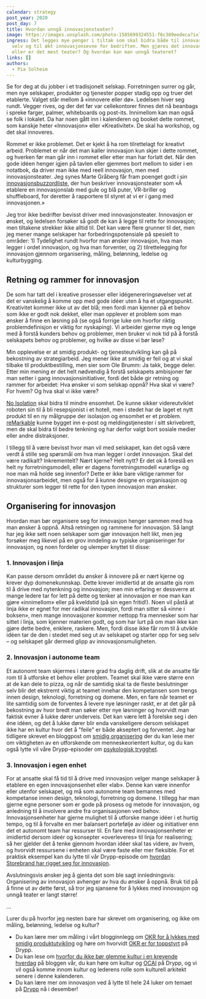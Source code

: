 ```yaml
---
calendar: strategy
post_year: 2020
post_day: 7
title: Hvordan unngå innovasjonsteater?
image: https://images.unsplash.com/photo-1585699324551-f6c309eedeca?ixlib=rb-1.2.1&ixid=MXwxMjA3fDB8MHxzZWFyY2h8MXx8dGhlYXRlcnxlbnwwfHwwfA%3D%3D&auto=format&fit=crop&w=800&q=60
ingress: Det legges mye penger i tiltak som skal bidra både til innovasjon i seg
  selv og til økt innovasjonsevne for bedriften. Men gjøres det innovasjon,
  eller er det mest teater? Og hvordan kan man unngå teateret?
links: []
authors:
  - Pia Solheim
---
```

Se for deg at du jobber i et tradisjonelt selskap. Forretningen surrer og går, men nye selskaper, produkter og tjenester popper stadig opp og truer det etablerte. Valget står mellom å «innovere eller dø». Ledelsen hiver seg rundt. Vegger rives, og der det før var cellekontorer finnes det nå beanbags i spreke farger, palmer, whiteboards og post-its. Innimellom kan man også se folk i lokalet. Da har noen gått inn i kalenderen og booket dette rommet, som kanskje heter «Innovasjon» eller «Kreativitet». De skal ha workshop, og det skal innoveres. 

Rommet er ikke problemet. Det er kjekt å ha rom tilrettelagt for kreativt arbeid. Problemet er når det man kaller innovasjon kun skjer i dette rommet, og hverken før man går inn i rommet eller etter man har forlatt det. Når den gode idéen henger igjen på tavlen eller gjemmes bort mellom to sider i en notatbok, da driver man ikke med reell innovasjon, men med innovasjonsteater. Jeg synes Marte Gråberg får fram poenget godt i sin [innovasjonsbuzzordliste](https://medium.com/y-oslo/den-ultimate-innovasjonsbuzzordliste-e20bf6c8d336), der hun beskriver innovasjonsteater som «Å etablere en innovasjonslab med gule og blå puter, VR-briller og shuffleboard, for deretter å rapportere til styret at vi er i gang med innovasjonen.»

Jeg tror ikke bedrifter bevisst driver med innovasjonsteater. Innovasjon er ønsket, og ledelsen forsøker så godt de kan å legge til rette for innovasjon; men tiltakene strekker ikke alltid til. Det kan være flere grunner til det, men jeg mener mange selskaper har forbedringspotensiale på spesielt to områder: 1) Tydelighet rundt hvorfor man ønsker innovasjon, hva man legger i ordet innovasjon, og hva man forventer, og 2) tilrettelegging for innovasjon gjennom organisering, måling, belønning, ledelse og kulturbygging.   

## Retning og rammer for innovasjon

De som har tatt del i kreative prosesser eller idégenereringsøvelser vet at det er vanskelig å komme opp med gode idéer uten å ha et utgangspunkt. Kreativitet kommer ikke ut av det blå; men fordi man kjenner på et behov som ikke er godt nok dekket, eller man opplever et problem som man ønsker å finne en løsning på (se også forrige luke om hvorfor  riktig problemdefinisjon er viktig for nyskaping). Vi arbeider gjerne mye og lenge med å forstå kunders behov og problemer, men bruker vi nok tid på å forstå selskapets behov og problemer, og hvilke av disse vi bør løse? 

Min opplevelse er at smidig produkt- og tjenesteutvikling kan gå på bekostning av strategiarbeid. Jeg mener ikke at smidig er feil og at vi skal tilbake til produktbestilling, men sier som Ole Brumm: Ja takk, begge deler. Etter min mening er det helt nødvendig å forstå selskapets ambisjoner før man setter i gang innovasjonsinitiativer, fordi det både gir retning og rammer for arbeidet: Hva ønsker vi som selskap oppnå? Hva skal vi være? For hvem? Og hva skal vi ikke være? 

[No Isolation](https://www.noisolation.com/no/) skal bidra til mindre ensomhet. De kunne sikker videreutviklet roboten sin til å bli resepsjonist i et hotell, men i stedet har de laget et nytt produkt til en ny målgruppe der isolasjon og ensomhet er et problem. [reMarkable](https://remarkable.com/) kunne bygget inn e-post og meldingstjenester i sitt skrivebrett, men de skal bidra til bedre tenkning og har derfor valgt bort sosiale medier eller andre distraksjoner.

I tillegg til å være bevisst hvor man vil med selskapet, kan det også være verdt å stille seg spørsmål om hva man legger i ordet innovasjon. Skal det være radikalt? Inkrementelt? Nært kjerne? Helt nytt? Er det ok å foreslå en helt ny forretningsmodell, eller er dagens forretningsmodell «urørlig» og noe man må holde seg innenfor? Dette er ikke bare viktige rammer for innovasjonsarbeidet, men også for å kunne designe en organisasjon og strukturer som legger til rette for den typen innovasjon man ønsker.

## Organisering for innovasjon

Hvordan man bør organisere seg for innovasjon henger sammen med hva man ønsker å oppnå. Altså retningen og rammene for innovasjon. Så langt har jeg ikke sett noen selskaper som gjør innovasjon helt likt, men jeg forsøker meg likevel på en grov inndeling av typiske organiseringer for innovasjon, og noen fordeler og ulemper knyttet til disse:

### 1. Innovasjon i linja

Kan passe dersom området du ønsker å innovere på er nært kjerne og krever dyp domenekunnskap. Dette krever imidlertid at de ansatte gis rom til å drive med nytenkning og innovasjon; men min erfaring er dessverre at mange ledere tar for lett på dette og tenker at innovasjon er noe man kan gjøre «innimellom» eller på kveldstid (på sin egen fritid!). Noen vil påstå at linja ikke er egnet for mer radikal innovasjon, fordi man sitter så «inne i boksen», men mange innovasjoner kommer nettopp fra mennesker som har sittet i linja, som kjenner materien godt, og som har lurt på om man ikke kan gjøre dette bedre, enklere, raskere. Men, fordi disse ikke får rom til å utvikle idéen tar de den i stedet med seg ut av selskapet og starter opp for seg selv – og selskapet går dermed glipp av innovasjonsmuligheten.

### 2. Innovasjon i autonome team

Et autonomt team skjermes i større grad fra daglig drift, slik at de ansatte får rom til å utforske et behov eller problem. Teamet skal ikke være større enn at de kan dele to pizza, og når de samtidig skal ta de fleste beslutninger selv blir det ekstremt viktig at teamet innehar den kompetansen som trengs innen design, teknologi, forretning og domene. Men, en fare når teamet er lite samtidig som de forventes å levere nye løsninger raskt, er at det går på bekostning av hvor bredt man søker etter nye løsninger og hvorvidt man faktisk evner å lukke dører underveis. Det kan være lett å forelske seg i den éne idéen, og det å lukke dører blir enda vanskeligere dersom selskapet ikke har en kultur hvor det å "feile" er både akseptert og forventet. Jeg har tidligere skrevet en bloggpost om [smidig organisering](https://blogg.bekk.no/en-smidig-tiln%C3%A6rming-til-smidig-organisering-d6b2e0acd4e7) der du kan lese mer om viktigheten av en utforskende om menneskeorientert kultur, og du kan også lytte vil våre Drypp-episoder om [psykologisk trygghet](https://open.spotify.com/episode/7qdGG3B9nnVRULDnBZwzNI?si=spfoBpYeQqmrcEAPxIS85w).

### 3. Innovasjon i egen enhet

For at ansatte skal få tid til å drive med innovasjon velger mange selskaper å etablere en egen innovasjonsenhet eller «lab». Denne kan være innenfor eller utenfor selskapet, og må som autonome team  bemannes med kompetanse innen design, teknologi, forretning og domene. I tillegg har man gjerne egne personer som er gode på prosess og metode for innovasjon, og anledning til å involvere andre fra organisasjonen ved behov. Innovasjonsenheter har gjerne mulighet til å utforske mange idéer i et hurtig tempo, og til å forvalte en mer balansert portefølje av idéer og initiativer enn det et autonomt team har ressurser til. En fare med innovasjonsenheter er imidlertid dersom ideér og konsepter «overleveres» til linja for realisering; så her gjelder det å tenke gjennom hvordan idéer skal tas videre, av hvem, og hvorvidt ressursene i enheten skal være faste eller mer fleksible. For et praktisk eksempel kan du lytte til vår Drypp-episode om [hvordan Storebrand har rigget seg for innovasjon](https://open.spotify.com/episode/3Dzo5IACvPVa1moEfPCuqX?si=abJiq-ZYQqiKLkH5TLTMGg).

Avslutningsvis ønsker jeg å gjenta det som ble sagt innledningsvis: Organisering av innovasjon avhenger av hva du ønsker å oppnå. Bruk tid på å finne ut av dette først, så tror jeg sjansene for å lykkes med innovasjon og unngå teater er langt større!

...

Lurer du på hvorfor jeg nesten bare har skrevet om organisering, og ikke om måling, belønning, ledelse og kultur? 

* Du kan lære mer om måling i vårt blogginnlegg om [OKR for å lykkes med smidig produktutvikling](https://blogg.bekk.no/er-okr-n%C3%B8kkelen-for-%C3%A5-lykkes-med-smidig-produktutvikling-69b8f777cc1b) og høre om hvorvidt [OKR er for toppstyrt](https://open.spotify.com/episode/3kfxv3u6IR4LJEh3XgxLOJ?si=OKY06iU_QnG0pADNp1IFdA) på Drypp.
* Du kan lese om [hvorfor du ikke bør glemme kultur i en krevende hverdag](https://blogg.bekk.no/ikke-glem-kultur-i-en-krevende-hverdag-1436f7d18f2b) på bloggen vår, du kan høre om kultur og [OCAI](https://open.spotify.com/episode/1LtoDL5FASEZ5AH23uMuuk?si=m2s1yJIRTdCwYkPxVIW3eQ) på Drypp, og vi vil også komme innom kultur og lederens rolle som kulturell arkitekt senere i denne kalenderen. 
* Du kan lære mer om innovasjon ved å lytte til hele 24 luker om temaet på [Drypp](https://open.spotify.com/show/6SVNY97zuPWcVdvE2FSNRL?si=QjhMrg8FQbKwBbk8X9zxXA) nå i desember!